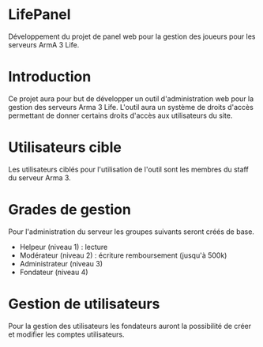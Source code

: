 # LifePanel
Développement du projet de panel web pour la gestion des joueurs pour les serveurs ArmA 3 Life.

# Introduction
Ce projet aura pour but de développer un outil d'administration web pour la gestion des serveurs Arma 3 Life. L'outil aura un système de droits d'accès permettant de donner certains droits d'accès aux utilisateurs du site.

# Utilisateurs cible
Les utilisateurs ciblés pour l'utilisation de l'outil sont les membres du staff du serveur Arma 3.

# Grades de gestion
Pour l'administration du serveur les groupes suivants seront créés de base.

- Helpeur (niveau 1) : lecture
- Modérateur (niveau 2) : écriture remboursement (jusqu'à 500k)
- Administrateur (niveau 3)
- Fondateur (niveau 4)

# Gestion de utilisateurs
Pour la gestion des utilisateurs les fondateurs auront la possibilité de créer et modifier les comptes utilisateurs.
